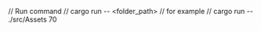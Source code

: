// Run command
// cargo run -- <folder_path> <quality>
// for example
// cargo run -- ./src/Assets 70
